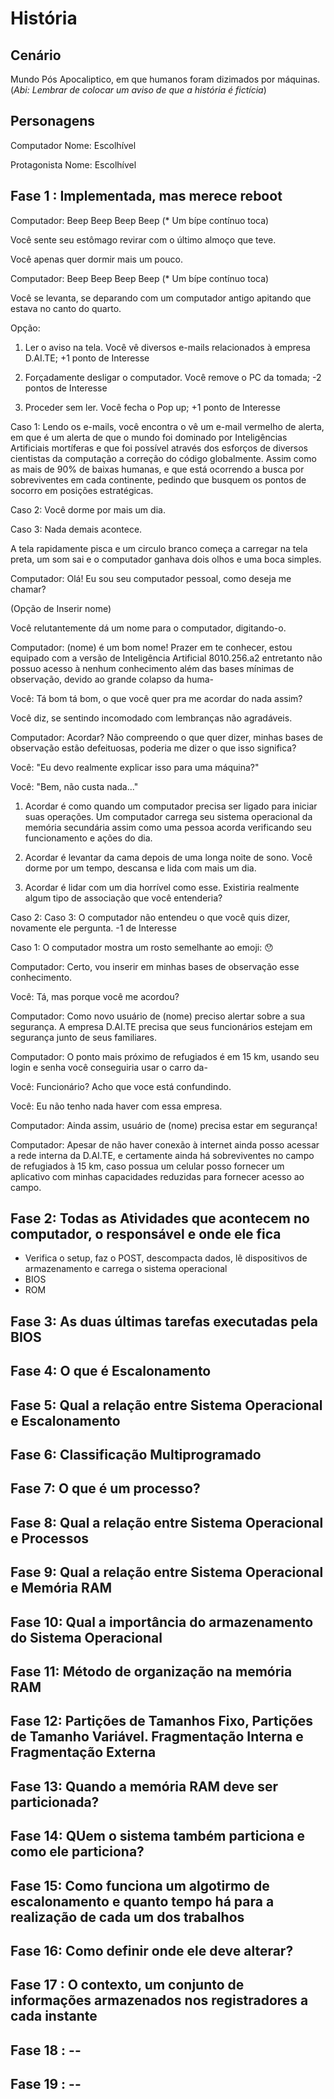 # História

## Cenário

Mundo Pós Apocaliptico, em que humanos foram dizimados por máquinas.
(*Abi: Lembrar de colocar um aviso de que a história é fictícia*)

## Personagens

Computador
Nome: Escolhível

Protagonista
Nome: Escolhível

## Fase 1 : Implementada, mas merece reboot

Computador: Beep Beep Beep Beep (* Um bípe contínuo toca)

Você sente seu estômago revirar com o último almoço que teve.

Você apenas quer dormir mais um pouco.

Computador: Beep Beep Beep Beep (* Um bípe contínuo toca)

Você se levanta, se deparando com um computador antigo apitando que estava no canto do quarto.

Opção:

1. Ler o aviso na tela.
Você vê diversos e-mails relacionados à empresa D.AI.TE;
+1 ponto de Interesse

2. Forçadamente desligar o computador.
Você remove o PC da tomada;
-2 pontos de Interesse

3. Proceder sem ler.
Você fecha o Pop up;
+1 ponto de Interesse

Caso 1:
    Lendo os e-mails, você encontra o vê um e-mail vermelho de alerta, em que é um alerta de que o mundo foi dominado por Inteligências Artificiais mortíferas e que foi possível através dos esforços de diversos cientistas da computação a correção do código globalmente. Assim como as mais de 90% de baixas humanas, e que está ocorrendo a busca por sobreviventes em cada continente, pedindo que busquem os pontos de socorro em posições estratégicas.

Caso 2:
    Você dorme por mais um dia.

Caso 3:
    Nada demais acontece.

A tela rapidamente pisca e um circulo branco começa a carregar na tela preta, um som sai e o computador ganhava dois olhos e uma boca simples.

Computador: Olá! Eu sou seu computador pessoal, como deseja me chamar?

(Opção de Inserir nome)

Você relutantemente dá um nome para o computador, digitando-o.

Computador: (nome) é um bom nome! Prazer em te conhecer, estou equipado com a versão de Inteligência Artificial 8010.256.a2 entretanto não possuo acesso à nenhum conhecimento além das bases mínimas de observação, devido ao grande colapso da huma-

Você: Tá bom tá bom, o que você quer pra me acordar do nada assim?

Você diz, se sentindo incomodado com lembranças não agradáveis.

Computador: Acordar? Não compreendo o que quer dizer, minhas bases de observação estão defeituosas, poderia me dizer o que isso significa?

Você: "Eu devo realmente explicar isso para uma máquina?"

Você: "Bem, não custa nada..."

1. Acordar é como quando um computador precisa ser ligado para iniciar suas operações. Um computador carrega seu sistema operacional da memória secundária assim como uma pessoa acorda verificando seu funcionamento e ações do dia.

2. Acordar é levantar da cama depois de uma longa noite de sono. Você dorme por um tempo, descansa e lida com mais um dia.

3. Acordar é lidar com um dia horrível como esse. Existiria realmente algum tipo de associação que você entenderia?

Caso 2: Caso 3:
    O computador não entendeu o que você quis dizer, novamente ele pergunta.
    -1 de Interesse

Caso 1:
    O computador mostra um rosto semelhante ao emoji: 😯

Computador: Certo, vou inserir em minhas bases de observação esse conhecimento.

Você: Tá, mas porque você me acordou?

Computador: Como novo usuário de (nome) preciso alertar sobre a sua segurança. A empresa D.AI.TE precisa que seus funcionários estejam em segurança junto de seus familiares.

Computador: O ponto mais próximo de refugiados é em 15 km, usando seu login e senha você conseguiria usar o carro da-

Você: Funcionário? Acho que voce está confundindo.

Você: Eu não tenho nada haver com essa empresa.

Computador: Ainda assim, usuário de (nome) precisa estar em segurança!

Computador: Apesar de não haver conexão à internet ainda posso acessar a rede interna da D.AI.TE, e certamente ainda há sobreviventes no campo de refugiados à 15 km, caso possua um celular posso fornecer um aplicativo com minhas capacidades reduzidas para fornecer acesso ao campo.

## Fase 2: Todas as Atividades que acontecem no computador, o responsável e onde ele fica

* Verifica o setup, faz o POST, descompacta dados, lê dispositivos de armazenamento e carrega o sistema operacional
* BIOS
* ROM

## Fase 3: As duas últimas tarefas executadas pela BIOS

## Fase 4: O que é Escalonamento

## Fase 5: Qual a relação entre Sistema Operacional e Escalonamento

## Fase 6: Classificação Multiprogramado

## Fase 7: O que é um processo?

## Fase 8: Qual a relação entre Sistema Operacional e Processos

## Fase 9: Qual a relação entre Sistema Operacional e Memória RAM

## Fase 10: Qual a importância do armazenamento do Sistema Operacional

## Fase 11: Método de organização na memória RAM

## Fase 12: Partições de Tamanhos Fixo, Partições de Tamanho Variável. Fragmentação Interna e Fragmentação Externa

## Fase 13: Quando a memória RAM deve ser particionada?

## Fase 14: QUem o sistema também particiona e como ele particiona?

## Fase 15: Como funciona um algotirmo de escalonamento e quanto tempo há para a realização de cada um dos trabalhos

## Fase 16: Como definir onde ele deve alterar?

## Fase 17 : O contexto, um conjunto de informações armazenados nos registradores a cada instante

## Fase 18 : --

## Fase 19 : --
